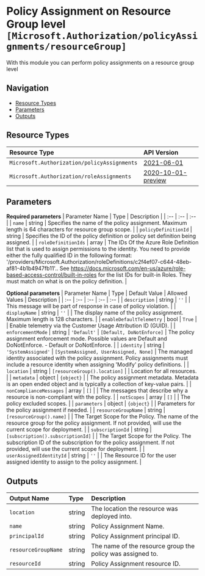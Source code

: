 # Policy Assignment on Resource Group level `[Microsoft.Authorization/policyAssignments/resourceGroup]`

With this module you can perform policy assignments on a resource group level

## Navigation

- [Resource Types](#Resource-Types)
- [Parameters](#Parameters)
- [Outputs](#Outputs)

## Resource Types

| Resource Type | API Version |
| :-- | :-- |
| `Microsoft.Authorization/policyAssignments` | [2021-06-01](https://docs.microsoft.com/en-us/azure/templates/Microsoft.Authorization/2021-06-01/policyAssignments) |
| `Microsoft.Authorization/roleAssignments` | [2020-10-01-preview](https://docs.microsoft.com/en-us/azure/templates/Microsoft.Authorization/2020-10-01-preview/roleAssignments) |

## Parameters

**Required parameters**
| Parameter Name | Type | Description |
| :-- | :-- | :-- |
| `name` | string | Specifies the name of the policy assignment. Maximum length is 64 characters for resource group scope. |
| `policyDefinitionId` | string | Specifies the ID of the policy definition or policy set definition being assigned. |
| `roleDefinitionIds` | array | The IDs Of the Azure Role Definition list that is used to assign permissions to the identity. You need to provide either the fully qualified ID in the following format: '/providers/Microsoft.Authorization/roleDefinitions/c2f4ef07-c644-48eb-af81-4b1b4947fb11'.. See https://docs.microsoft.com/en-us/azure/role-based-access-control/built-in-roles for the list IDs for built-in Roles. They must match on what is on the policy definition. |

**Optional parameters**
| Parameter Name | Type | Default Value | Allowed Values | Description |
| :-- | :-- | :-- | :-- | :-- |
| `description` | string | `''` |  | This message will be part of response in case of policy violation. |
| `displayName` | string | `''` |  | The display name of the policy assignment. Maximum length is 128 characters. |
| `enableDefaultTelemetry` | bool | `True` |  | Enable telemetry via the Customer Usage Attribution ID (GUID). |
| `enforcementMode` | string | `'Default'` | `[Default, DoNotEnforce]` | The policy assignment enforcement mode. Possible values are Default and DoNotEnforce. - Default or DoNotEnforce. |
| `identity` | string | `'SystemAssigned'` | `[SystemAssigned, UserAssigned, None]` | The managed identity associated with the policy assignment. Policy assignments must include a resource identity when assigning 'Modify' policy definitions. |
| `location` | string | `[resourceGroup().location]` |  | Location for all resources. |
| `metadata` | object | `{object}` |  | The policy assignment metadata. Metadata is an open ended object and is typically a collection of key-value pairs. |
| `nonComplianceMessages` | array | `[]` |  | The messages that describe why a resource is non-compliant with the policy. |
| `notScopes` | array | `[]` |  | The policy excluded scopes. |
| `parameters` | object | `{object}` |  | Parameters for the policy assignment if needed. |
| `resourceGroupName` | string | `[resourceGroup().name]` |  | The Target Scope for the Policy. The name of the resource group for the policy assignment. If not provided, will use the current scope for deployment. |
| `subscriptionId` | string | `[subscription().subscriptionId]` |  | The Target Scope for the Policy. The subscription ID of the subscription for the policy assignment. If not provided, will use the current scope for deployment. |
| `userAssignedIdentityId` | string | `''` |  | The Resource ID for the user assigned identity to assign to the policy assignment. |


## Outputs

| Output Name | Type | Description |
| :-- | :-- | :-- |
| `location` | string | The location the resource was deployed into. |
| `name` | string | Policy Assignment Name. |
| `principalId` | string | Policy Assignment principal ID. |
| `resourceGroupName` | string | The name of the resource group the policy was assigned to. |
| `resourceId` | string | Policy Assignment resource ID. |
